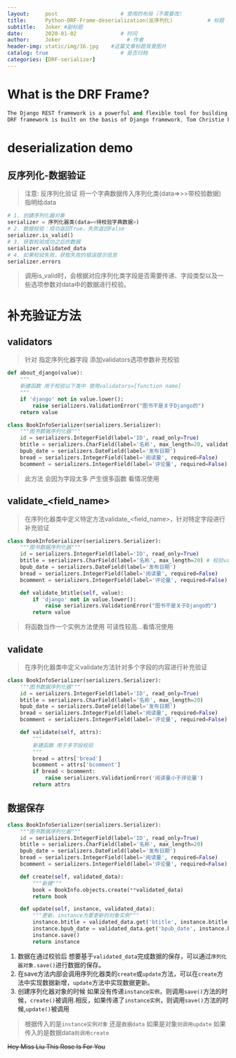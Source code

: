 ```yaml
---
layout:     post                    # 使用的布局（不需要改）
title:      Python-DRF-Frame-deserialization(反序列化)           # 标题 
subtitle:   Joker #副标题
date:       2020-01-02              # 时间
author:     Joker                     # 作者
header-img: static/img/16.jpg    #这篇文章标题背景图片
catalog: true                       # 是否归档
categories: [DRF-serializer]
---
```


# What is the DRF Frame?

```s
The Django REST framework is a powerful and flexible tool for building Web apis.Often referred to simply as the DRF framework
DRF framework is built on the basis of Django framework, Tom Christie by the two - time development of the open source project.
```

# deserialization demo

## 反序列化-数据验证

> 注意: 反序列化验证 将一个字典数据传入序列化类(data=>>>带校验数据) 指明给data

```python
# 1. 创建序列化器对象
serializer = 序列化器类(data=<待校验字典数据>)
# 2. 数据校验：成功返回True，失败返回False
serializer.is_valid()
# 3. 获取校验成功之后的数据
serializer.validated_data
# 4. 如果校验失败，获取失败的错误提示信息
serializer.errors
```

> 调用is_valid时，会根据对应序列化类字段是否需要传递、字段类型以及一些选项参数对data中的数据进行校验。

# 补充验证方法

## validators

> 针对 指定序列化器字段 添加validators选项参数补充校验

```python
def about_django(value):
    """
    新建函数 用于校验以下类中 使用validators=[function name]
    """
    if 'django' not in value.lower():
        raise serializers.ValidationError("图书不是关于Django的")
    return value

class BookInfoSerializer(serializers.Serializer):
    """图书数据序列化器"""
    id = serializers.IntegerField(label='ID', read_only=True)
    btitle = serializers.CharField(label='名称', max_length=20, validators=[about_django]) # 校验validators
    bpub_date = serializers.DateField(label='发布日期')
    bread = serializers.IntegerField(label='阅读量', required=False)
    bcomment = serializers.IntegerField(label='评论量', required=False)
```

> 此方法 会因为字段太多 产生很多函数 看情况使用

## validate_<field_name>

> 在序列化器类中定义特定方法validate_<field_name>，针对特定字段进行补充验证

```python
class BookInfoSerializer(serializers.Serializer):
    """图书数据序列化器"""
    id = serializers.IntegerField(label='ID', read_only=True)
    btitle = serializers.CharField(label='名称', max_length=20) # 校验validate_btitle
    bpub_date = serializers.DateField(label='发布日期')
    bread = serializers.IntegerField(label='阅读量', required=False)
    bcomment = serializers.IntegerField(label='评论量', required=False)

    def validate_btitle(self, value):
        if 'django' not in value.lower():
            raise serializers.ValidationError("图书不是关于Django的")
        return value

```

> 将函数当作一个实例方法使用 可读性较高...看情况使用

## validate

> 在序列化器类中定义validate方法针对多个字段的内容进行补充验证

```python
class BookInfoSerializer(serializers.Serializer):
    """图书数据序列化器"""
    id = serializers.IntegerField(label='ID', read_only=True)
    btitle = serializers.CharField(label='名称', max_length=20)
    bpub_date = serializers.DateField(label='发布日期')
    bread = serializers.IntegerField(label='阅读量', required=False)
    bcomment = serializers.IntegerField(label='评论量', required=False)

    def validate(self, attrs):
        """
        新建函数 用于多字段校验 
        """
        bread = attrs['bread']
        bcomment = attrs['bcomment']
        if bread < bcomment:
            raise serializers.ValidationError('阅读量小于评论量')
        return attrs
```

## 数据保存

```python
class BookInfoSerializer(serializers.Serializer):
    """图书数据序列化器"""
    id = serializers.IntegerField(label='ID', read_only=True)
    btitle = serializers.CharField(label='名称', max_length=20)
    bpub_date = serializers.DateField(label='发布日期')
    bread = serializers.IntegerField(label='阅读量', required=False)
    bcomment = serializers.IntegerField(label='评论量', required=False)

    def create(self, validated_data):
        """新建"""
        book = BookInfo.objects.create(**validated_data)
        return book

    def update(self, instance, validated_data):
        """更新，instance为要更新的对象实例"""
        instance.btitle = validated_data.get('btitle', instance.btitle)
        instance.bpub_date = validated_data.get('bpub_date', instance.bpub_date)
        instance.save()
        return instance
```

1. 数据在通过校验后 想要基于`validated_data`完成数据的保存，可以通过`序列化器对象.save()`进行数据的保存。
2. 在save方法内部会调用序列化器类的`create`或`update`方法，可以在`create`方法中实现数据新增，`update`方法中实现数据更新。
3. 创建序列化器对象的时候 如果没有传递`instance实例`，则调用`save()`方法的时候，`create()`被调用.相反，如果传递了`instance实例`，则调用`save()`方法的时候,`update()`被调用

> 根据传入的是`instance实例对象` 还是`数据data` 如果是对象`则调用update` 如果传入的是数据data`则调用create`



~~Hey Miss Liu This Rose Is For You~~